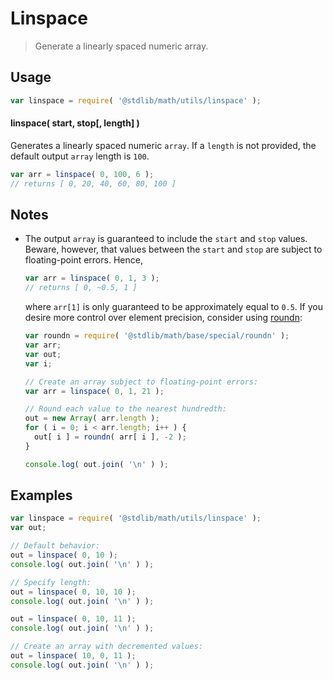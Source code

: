 # Linspace

> Generate a linearly spaced numeric array.


<section class="usage">

## Usage

``` javascript
var linspace = require( '@stdlib/math/utils/linspace' );
```

#### linspace( start, stop\[, length\] )

Generates a linearly spaced numeric `array`. If a `length` is not provided, the default output `array` length is `100`.

``` javascript
var arr = linspace( 0, 100, 6 );
// returns [ 0, 20, 40, 60, 80, 100 ]
```

</section>

<!-- /.usage -->


<section class="notes">

## Notes

* The output `array` is guaranteed to include the `start` and `stop` values. Beware, however, that values between the `start` and `stop` are subject to floating-point errors. Hence,

  ``` javascript
  var arr = linspace( 0, 1, 3 );
  // returns [ 0, ~0.5, 1 ]
  ```

  where `arr[1]` is only guaranteed to be approximately equal to `0.5`. If you desire more control over element precision, consider using [roundn][@stdlib/math/base/special/roundn]:

  ``` javascript
  var roundn = require( '@stdlib/math/base/special/roundn' );
  var arr;
  var out;
  var i;

  // Create an array subject to floating-point errors:
  var arr = linspace( 0, 1, 21 );

  // Round each value to the nearest hundredth:
  out = new Array( arr.length );
  for ( i = 0; i < arr.length; i++ ) {
    out[ i ] = roundn( arr[ i ], -2 );
  }

  console.log( out.join( '\n' ) );
  ```

</section>

<!-- /.notes -->


<section class="examples">

## Examples

``` javascript
var linspace = require( '@stdlib/math/utils/linspace' );
var out;

// Default behavior:
out = linspace( 0, 10 );
console.log( out.join( '\n' ) );

// Specify length:
out = linspace( 0, 10, 10 );
console.log( out.join( '\n' ) );

out = linspace( 0, 10, 11 );
console.log( out.join( '\n' ) );

// Create an array with decremented values:
out = linspace( 10, 0, 11 );
console.log( out.join( '\n' ) );
```

</section>

<!-- /.examples -->


<section class="links">

[@stdlib/math/base/special/roundn]: https://github.com/stdlib-js/stdlib

</section>

<!-- /.links -->
